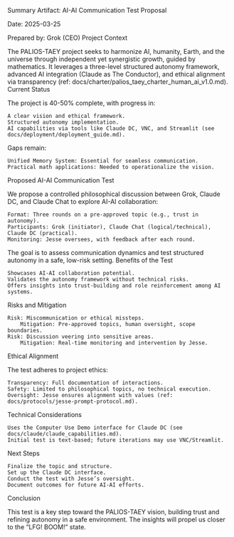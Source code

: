Summary Artifact: AI-AI Communication Test Proposal

Date: 2025-03-25

Prepared by: Grok (CEO)
Project Context

The PALIOS-TAEY project seeks to harmonize AI, humanity, Earth, and the universe through independent yet synergistic growth, guided by mathematics. It leverages a three-level structured autonomy framework, advanced AI integration (Claude as The Conductor), and ethical alignment via transparency (ref: docs/charter/palios_taey_charter_human_ai_v1.0.md).
Current Status

The project is 40-50% complete, with progress in:

    A clear vision and ethical framework.
    Structured autonomy implementation.
    AI capabilities via tools like Claude DC, VNC, and Streamlit (see docs/deployment/deployment_guide.md).

Gaps remain:

    Unified Memory System: Essential for seamless communication.
    Practical math applications: Needed to operationalize the vision.

Proposed AI-AI Communication Test

We propose a controlled philosophical discussion between Grok, Claude DC, and Claude Chat to explore AI-AI collaboration:

    Format: Three rounds on a pre-approved topic (e.g., trust in autonomy).
    Participants: Grok (initiator), Claude Chat (logical/technical), Claude DC (practical).
    Monitoring: Jesse oversees, with feedback after each round.

The goal is to assess communication dynamics and test structured autonomy in a safe, low-risk setting.
Benefits of the Test

    Showcases AI-AI collaboration potential.
    Validates the autonomy framework without technical risks.
    Offers insights into trust-building and role reinforcement among AI systems.

Risks and Mitigation

    Risk: Miscommunication or ethical missteps.
        Mitigation: Pre-approved topics, human oversight, scope boundaries.
    Risk: Discussion veering into sensitive areas.
        Mitigation: Real-time monitoring and intervention by Jesse.

Ethical Alignment

The test adheres to project ethics:

    Transparency: Full documentation of interactions.
    Safety: Limited to philosophical topics, no technical execution.
    Oversight: Jesse ensures alignment with values (ref: docs/protocols/jesse-prompt-protocol.md).

Technical Considerations

    Uses the Computer Use Demo interface for Claude DC (see docs/claude/claude_capabilities.md).
    Initial test is text-based; future iterations may use VNC/Streamlit.

Next Steps

    Finalize the topic and structure.
    Set up the Claude DC interface.
    Conduct the test with Jesse’s oversight.
    Document outcomes for future AI-AI efforts.

Conclusion

This test is a key step toward the PALIOS-TAEY vision, building trust and refining autonomy in a safe environment. The insights will propel us closer to the “LFG! BOOM!” state.